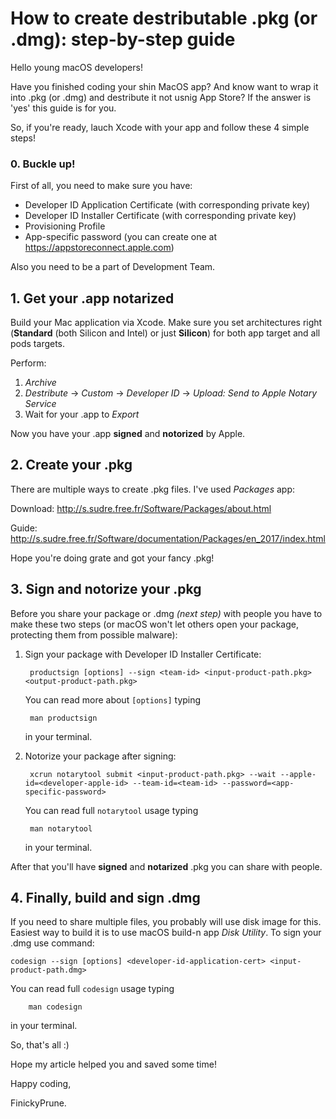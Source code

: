# How to create destributable .pkg (or .dmg): step-by-step guide

Hello young macOS developers! 

Have you finished coding your shin MacOS app? And know want to wrap it into .pkg (or .dmg) and destribute it not usnig App Store? If the answer is 'yes' this guide is for you.

So, if you're ready, lauch Xcode with your app and follow these 4 simple steps!

### 0. Buckle up!

 First of all, you need to make sure you have:
- Developer ID Application Certificate (with corresponding private key)
- Developer ID Installer Certificate (with corresponding private key)
- Provisioning Profile
- App-specific password (you can create one at https://appstoreconnect.apple.com)
    
Also you need to be a part of Development Team.

## 1. Get your .app notarized

Build your Mac application via Xcode. Make sure you set architectures right (**Standard** (both Silicon and Intel) or just **Silicon**) for both app target and all pods targets.

Perform: 
1. *Archive*
2. *Destribute* -> *Custom* -> *Developer ID* -> *Upload: Send to Apple Notary Service*
3. Wait for your .app to *Export*
    
Now you have your .app **signed** and **notorized** by Apple.

## 2. Create your .pkg

There are multiple ways to create .pkg files. I've used *Packages* app:

Download: http://s.sudre.free.fr/Software/Packages/about.html



Guide: http://s.sudre.free.fr/Software/documentation/Packages/en_2017/index.html
    
Hope you're doing grate and got your fancy .pkg!

## 3. Sign and notorize your .pkg

Before you share your package or .dmg *(next step)* with people you have to make these two steps (or macOS won't let others open your package, protecting them from possible malware):
1. Sign your package with Developer ID Installer Certificate:
    
        productsign [options] --sign <team-id> <input-product-path.pkg> <output-product-path.pkg>

    You can read more about `[options]` typing

        man productsign
    
    in your terminal.
    
2. Notorize your package after signing:
    
        xcrun notarytool submit <input-product-path.pkg> --wait --apple-id=<developer-apple-id> --team-id=<team-id> --password=<app-specific-password>

    You can read full `notarytool` usage typing 

        man notarytool
    
    in your terminal.

After that you'll have **signed** and **notarized** .pkg you can share with people. 

## 4. Finally, build and sign .dmg

If you need to share multiple files, you probably will use disk image for this. Easiest way to build it is to use macOS build-n app *Disk Utility*. To sign your .dmg use command:

    codesign --sign [options] <developer-id-application-cert> <input-product-path.dmg>

You can read full `codesign` usage typing

        man codesign

in your terminal.


So, that's all :) 

Hope my article helped you and saved some time!

Happy coding,

FinickyPrune.